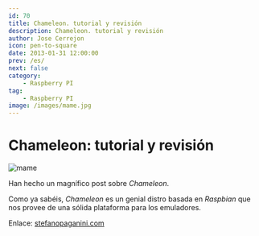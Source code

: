 ```yaml
---
id: 70
title: Chameleon. tutorial y revisión
description: Chameleon. tutorial y revisión
author: Jose Cerrejon
icon: pen-to-square
date: 2013-01-31 12:00:00
prev: /es/
next: false
category:
    - Raspberry PI
tag:
    - Raspberry PI
image: /images/mame.jpg
---
```


# Chameleon: tutorial y revisión

![mame](/images/mame.jpg)

Han hecho un magnífico post sobre _Chameleon_.

Como ya sabéis, _Chameleon_ es un genial distro basada en _Raspbian_ que nos provee de una sólida plataforma para los emuladores.

Enlace: [stefanopaganini.com](https://www.stefanopaganini.com/raspberry-pi-chameleon-overview-and-tutorial/)
